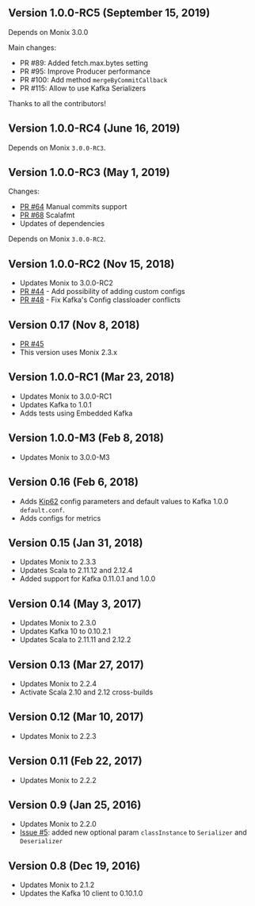 ## Version 1.0.0-RC5 (September 15, 2019)

Depends on Monix 3.0.0

Main changes:

- PR #89: Added fetch.max.bytes setting
- PR #95: Improve Producer performance
- PR #100: Add method `mergeByCommitCallback`
- PR #115: Allow to use Kafka Serializers

Thanks to all the contributors!

## Version 1.0.0-RC4 (June 16, 2019)

Depends on Monix `3.0.0-RC3`.

## Version 1.0.0-RC3 (May 1, 2019)

Changes:
- [PR #64](https://github.com/monix/monix-kafka/pull/64) Manual commits support
- [PR #68](https://github.com/monix/monix-kafka/pull/68) Scalafmt
- Updates of dependencies

Depends on Monix `3.0.0-RC2`.


## Version 1.0.0-RC2 (Nov 15, 2018)

- Updates Monix to 3.0.0-RC2
- [PR #44](https://github.com/monix/monix-kafka/pull/44) - Add possibility of adding custom configs
- [PR #48](https://github.com/monix/monix-kafka/pull/48) - Fix Kafka's Config classloader conflicts

## Version 0.17 (Nov 8, 2018)

- [PR #45](https://github.com/monix/monix-kafka/pull/45)
- This version uses Monix 2.3.x

## Version 1.0.0-RC1 (Mar 23, 2018)

- Updates Monix to 3.0.0-RC1
- Updates Kafka to 1.0.1
- Adds tests using Embedded Kafka

## Version 1.0.0-M3 (Feb 8, 2018)

- Updates Monix to 3.0.0-M3

## Version 0.16 (Feb 6, 2018)

- Adds [Kip62](https://cwiki.apache.org/confluence/display/KAFKA/KIP-62%3A+Allow+consumer+to+send+heartbeats+from+a+background+thread) config parameters and default values to Kafka 1.0.0 `default.conf`.
- Adds configs for metrics

## Version 0.15 (Jan 31, 2018)

- Updates Monix to 2.3.3
- Updates Scala to 2.11.12 and 2.12.4
- Added support for Kafka 0.11.0.1 and 1.0.0

## Version 0.14 (May 3, 2017)

- Updates Monix to 2.3.0
- Updates Kafka 10 to 0.10.2.1
- Updates Scala to 2.11.11 and 2.12.2

## Version 0.13 (Mar 27, 2017)

- Updates Monix to 2.2.4
- Activate Scala 2.10 and 2.12 cross-builds

## Version 0.12 (Mar 10, 2017)

- Updates Monix to 2.2.3

## Version 0.11 (Feb 22, 2017)

- Updates Monix to 2.2.2

## Version 0.9 (Jan 25, 2016)

- Updates Monix to 2.2.0
- [Issue #5](https://github.com/monix/monix-kafka/pull/5):
  added new optional param `classInstance` to `Serializer` and `Deserializer` 

## Version 0.8 (Dec 19, 2016)

- Updates Monix to 2.1.2
- Updates the Kafka 10 client to 0.10.1.0
